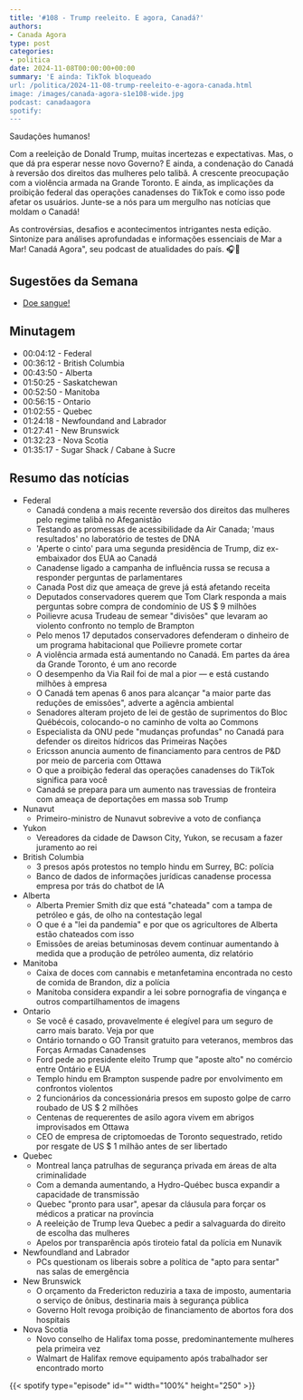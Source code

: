 ```yaml
---
title: '#108 - Trump reeleito. E agora, Canadá?'
authors:
- Canada Agora
type: post
categories:
- politica
date: 2024-11-08T00:00:00+00:00
summary: 'E ainda: TikTok bloqueado
url: /politica/2024-11-08-trump-reeleito-e-agora-canada.html
image: /images/canada-agora-s1e108-wide.jpg
podcast: canadaagora
spotify:
---
```


Saudações humanos!

Com a reeleição de Donald Trump, muitas incertezas e expectativas. Mas, o que dá pra esperar
nesse novo Governo? E ainda, a condenação do Canadá à reversão dos direitos das mulheres pelo
talibã. A crescente preocupação com a violência armada na Grande Toronto. E ainda, as implicações
da proibição federal das operações canadenses do TikTok e como isso pode afetar os usuários.
Junte-se a nós para um mergulho nas notícias que moldam o Canadá!

As controvérsias, desafios e acontecimentos intrigantes nesta edição. Sintonize para análises
aprofundadas e informações essenciais de Mar a Mar! Canadá Agora", seu podcast de atualidades
do país. 🎧📰

## Sugestões da Semana

- [Doe sangue!](https://blood.ca)

## Minutagem
- 00:04:12 - Federal
- 00:36:12 - British Columbia
- 00:43:50 - Alberta
- 01:50:25 - Saskatchewan
- 00:52:50 - Manitoba
- 00:56:15 - Ontario
- 01:02:55 - Quebec
- 01:24:18 - Newfoundand and Labrador
- 01:27:41 - New Brunswick
- 01:32:23 - Nova Scotia
- 01:35:17 - Sugar Shack / Cabane à Sucre

## Resumo das notícias
- Federal
  - Canadá condena a mais recente reversão dos direitos das mulheres pelo regime talibã no Afeganistão
  - Testando as promessas de acessibilidade da Air Canada; 'maus resultados' no laboratório de testes de DNA
  - 'Aperte o cinto' para uma segunda presidência de Trump, diz ex-embaixador dos EUA ao Canadá
  - Canadense ligado a campanha de influência russa se recusa a responder perguntas de parlamentares
  - Canada Post diz que ameaça de greve já está afetando receita
  - Deputados conservadores querem que Tom Clark responda a mais perguntas sobre compra de condomínio de US $ 9 milhões
  - Poilievre acusa Trudeau de semear "divisões" que levaram ao violento confronto no templo de Brampton
  - Pelo menos 17 deputados conservadores defenderam o dinheiro de um programa habitacional que Poilievre promete cortar
  - A violência armada está aumentando no Canadá. Em partes da área da Grande Toronto, é um ano recorde
  - O desempenho da Via Rail foi de mal a pior — e está custando milhões à empresa
  - O Canadá tem apenas 6 anos para alcançar "a maior parte das reduções de emissões", adverte a agência ambiental
  - Senadores alteram projeto de lei de gestão de suprimentos do Bloc Québécois, colocando-o no caminho de volta ao Commons
  - Especialista da ONU pede "mudanças profundas" no Canadá para defender os direitos hídricos das Primeiras Nações
  - Ericsson anuncia aumento de financiamento para centros de P&D por meio de parceria com Ottawa
  - O que a proibição federal das operações canadenses do TikTok significa para você
  - Canadá se prepara para um aumento nas travessias de fronteira com ameaça de deportações em massa sob Trump
- Nunavut
  - Primeiro-ministro de Nunavut sobrevive a voto de confiança
- Yukon
  - Vereadores da cidade de Dawson City, Yukon, se recusam a fazer juramento ao rei
- British Columbia
  - 3 presos após protestos no templo hindu em Surrey, BC: polícia
  - Banco de dados de informações jurídicas canadense processa empresa por trás do chatbot de IA
- Alberta
  - Alberta Premier Smith diz que está "chateada" com a tampa de petróleo e gás, de olho na contestação legal
  - O que é a "lei da pandemia" e por que os agricultores de Alberta estão chateados com isso
  - Emissões de areias betuminosas devem continuar aumentando à medida que a produção de petróleo aumenta, diz relatório
- Manitoba
  - Caixa de doces com cannabis e metanfetamina encontrada no cesto de comida de Brandon, diz a polícia
  - Manitoba considera expandir a lei sobre pornografia de vingança e outros compartilhamentos de imagens
- Ontario
  - Se você é casado, provavelmente é elegível para um seguro de carro mais barato. Veja por que
  - Ontário tornando o GO Transit gratuito para veteranos, membros das Forças Armadas Canadenses
  - Ford pede ao presidente eleito Trump que "aposte alto" no comércio entre Ontário e EUA
  - Templo hindu em Brampton suspende padre por envolvimento em confrontos violentos
  - 2 funcionários da concessionária presos em suposto golpe de carro roubado de US $ 2 milhões
  - Centenas de requerentes de asilo agora vivem em abrigos improvisados em Ottawa
  - CEO de empresa de criptomoedas de Toronto sequestrado, retido por resgate de US $ 1 milhão antes de ser libertado
- Quebec
  - Montreal lança patrulhas de segurança privada em áreas de alta criminalidade
  - Com a demanda aumentando, a Hydro-Québec busca expandir a capacidade de transmissão
  - Quebec "pronto para usar", apesar da cláusula para forçar os médicos a praticar na província
  - A reeleição de Trump leva Quebec a pedir a salvaguarda do direito de escolha das mulheres
  - Apelos por transparência após tiroteio fatal da polícia em Nunavik
- Newfoundland and Labrador
  - PCs questionam os liberais sobre a política de "apto para sentar" nas salas de emergência
- New Brunswick
  - O orçamento da Fredericton reduziria a taxa de imposto, aumentaria o serviço de ônibus, destinaria mais à segurança pública
  - Governo Holt revoga proibição de financiamento de abortos fora dos hospitais
- Nova Scotia
  - Novo conselho de Halifax toma posse, predominantemente mulheres pela primeira vez
  - Walmart de Halifax remove equipamento após trabalhador ser encontrado morto

{{< spotify type="episode" id="" width="100%" height="250" >}}
